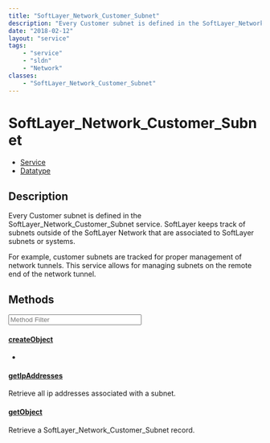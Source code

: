 ```yaml
---
title: "SoftLayer_Network_Customer_Subnet"
description: "Every Customer subnet is defined in the SoftLayer_Network_Customer_Subnet service. SoftLayer keeps track of subnets outs... "
date: "2018-02-12"
layout: "service"
tags:
    - "service"
    - "sldn"
    - "Network"
classes:
    - "SoftLayer_Network_Customer_Subnet"
---
```

# SoftLayer_Network_Customer_Subnet
<div id='service-datatype'>
    <ul id='sldn-reference-tabs'>
    <li id='service'> <a href='/reference/services/SoftLayer_Network_Customer_Subnet' >Service</a></li>    <li id='datatype'> <a href='/reference/datatypes/SoftLayer_Network_Customer_Subnet' >Datatype</a></li>
    </ul>
</div>

## Description
Every Customer subnet is defined in the SoftLayer_Network_Customer_Subnet service. SoftLayer keeps track of subnets outside of the SoftLayer Network that are associated to SoftLayer subnets or systems. 

For example, customer subnets are tracked for proper management of network tunnels.  This service allows for managing subnets on the remote end of the network tunnel. 



        
<div id="properties" class="content service-content">

## Methods

<div class="view-filters">
    <div class="clearfix">
        <div class="search-input-box">
            <input placeholder="Method Filter" onkeyup="titleSearch(inputId='edit-combine', divId='method-div', elementClass='method-row')" 
                type="text" id="edit-combine" value="" size="30" maxlength="128" class="form-text">
        </div>
    </div>
</div>

<div id="method-div">

<div class="method-row">

#### [createObject](/reference/services/SoftLayer_Network_Customer_Subnet/createObject)
*
</div>

<div class="method-row">

#### [getIpAddresses](/reference/services/SoftLayer_Network_Customer_Subnet/getIpAddresses)
Retrieve all ip addresses associated with a subnet.
</div>

<div class="method-row">

#### [getObject](/reference/services/SoftLayer_Network_Customer_Subnet/getObject)
Retrieve a SoftLayer_Network_Customer_Subnet record.
</div>
</div>

</div>

